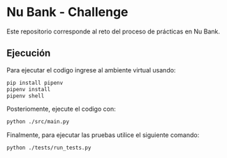 # Nu Bank - Challenge

Este repositorio corresponde al reto del proceso de prácticas en Nu Bank.

## Ejecución

Para ejecutar el codigo ingrese al ambiente virtual usando:

```bash
pip install pipenv
pipenv install
pipenv shell
```

Posteriomente, ejecute el codigo con:

```bash
python ./src/main.py
```

Finalmente, para ejecutar las pruebas utilice el siguiente comando:

```bash
python ./tests/run_tests.py
```